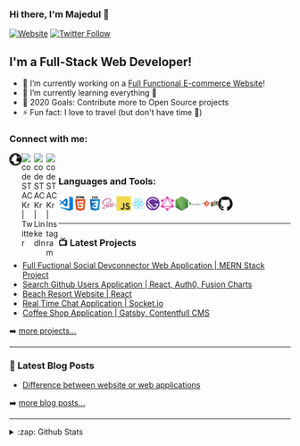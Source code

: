 ### Hi there, I'm Majedul 👋

[![Website](https://img.shields.io/website?label=majedulislam.co&style=for-the-badge&url=https%3A%2F%2Fmajedulislam.co)](https://majedulislam.co)
[![Twitter Follow](https://img.shields.io/twitter/follow/mazedul_dev?color=1DA1F2&logo=twitter&style=for-the-badge)](https://twitter.com/mazedul_dev)

## I'm a Full-Stack Web Developer!

- 🔭 I’m currently working on a [Full Functional E-commerce Website][website]!
- 🌱 I’m currently learning everything 🤣
- 🥅 2020 Goals: Contribute more to Open Source projects
- ⚡ Fun fact: I love to travel (but don't have time 🤣)

### Connect with me:

[<img align="left" alt="codeSTACKr.com" width="22px" src="https://raw.githubusercontent.com/iconic/open-iconic/master/svg/globe.svg" />][website]
[<img align="left" alt="codeSTACKr | Twitter" width="22px" src="https://cdn.jsdelivr.net/npm/simple-icons@v3/icons/twitter.svg" />][twitter]
[<img align="left" alt="codeSTACKr | LinkedIn" width="22px" src="https://cdn.jsdelivr.net/npm/simple-icons@v3/icons/linkedin.svg" />][linkedin]
[<img align="left" alt="codeSTACKr | Instagram" width="22px" src="https://cdn.jsdelivr.net/npm/simple-icons@v3/icons/instagram.svg" />][instagram]

<br />

### Languages and Tools:

[<img align="left" alt="Visual Studio Code" width="26px" src="https://raw.githubusercontent.com/github/explore/80688e429a7d4ef2fca1e82350fe8e3517d3494d/topics/visual-studio-code/visual-studio-code.png" />][website]
[<img align="left" alt="HTML5" width="26px" src="https://raw.githubusercontent.com/github/explore/80688e429a7d4ef2fca1e82350fe8e3517d3494d/topics/html/html.png" />][website]
[<img align="left" alt="CSS3" width="26px" src="https://raw.githubusercontent.com/github/explore/80688e429a7d4ef2fca1e82350fe8e3517d3494d/topics/css/css.png" />][website]
[<img align="left" alt="Sass" width="26px" src="https://raw.githubusercontent.com/github/explore/80688e429a7d4ef2fca1e82350fe8e3517d3494d/topics/sass/sass.png" />][website]
[<img align="left" alt="JavaScript" width="26px" src="https://raw.githubusercontent.com/github/explore/80688e429a7d4ef2fca1e82350fe8e3517d3494d/topics/javascript/javascript.png" />][website]
[<img align="left" alt="React" width="26px" src="https://raw.githubusercontent.com/github/explore/80688e429a7d4ef2fca1e82350fe8e3517d3494d/topics/react/react.png" />][website]
[<img align="left" alt="Gatsby" width="26px" src="https://raw.githubusercontent.com/github/explore/e94815998e4e0713912fed477a1f346ec04c3da2/topics/gatsby/gatsby.png" />][website]
[<img align="left" alt="GraphQL" width="26px" src="https://raw.githubusercontent.com/github/explore/80688e429a7d4ef2fca1e82350fe8e3517d3494d/topics/graphql/graphql.png" />][website]
[<img align="left" alt="Node.js" width="26px" src="https://raw.githubusercontent.com/github/explore/80688e429a7d4ef2fca1e82350fe8e3517d3494d/topics/nodejs/nodejs.png" />][website]
[<img align="left" alt="MongoDB" width="26px" src="https://raw.githubusercontent.com/github/explore/80688e429a7d4ef2fca1e82350fe8e3517d3494d/topics/mongodb/mongodb.png" />][website]
[<img align="left" alt="Git" width="26px" src="https://raw.githubusercontent.com/github/explore/80688e429a7d4ef2fca1e82350fe8e3517d3494d/topics/git/git.png" />][website]
[<img align="left" alt="GitHub" width="26px" src="https://raw.githubusercontent.com/github/explore/78df643247d429f6cc873026c0622819ad797942/topics/github/github.png" />][website]

<br />
<br />

---

### 📺 Latest Projects

<!-- YOUTUBE:START -->

- [Full Fuctional Social Devconnector Web Application | MERN Stack Project](https://devconnector-mz.herokuapp.com)
- [Search Github Users Application | React, Auth0, Fusion Charts ](https://github-search-user-react.netlify.app)
- [Beach Resort Website | React](https://beach-resort-application-mz.netlify.app)
- [Real Time Chat Application | Socket.io](https://mz-chatcord.herokuapp.com)
- [Coffee Shop Application | Gatsby, Contentfull CMS](https://coffee-shop-mz.netlify.app)
<!-- YOUTUBE:END -->

➡️ [more projects...](https://majedulislam.co/projects)

---

### 📕 Latest Blog Posts

<!-- BLOG-POST-LIST:START -->

- [Difference between website or web applications](https://majedulislam.co/blogs/difference-between-website-and-web-application)

<!-- BLOG-POST-LIST:END -->

➡️ [more blog posts...](https://majedulislam.co/blogs)

---

<details>
  <summary>:zap: Github Stats</summary>

  <img align="left" alt="codeSTACKr's Github Stats" src="https://github-readme-stats.codestackr.vercel.app/api?username=majedul-dev&show_icons=true&hide_border=true" />

</details>

[website]: https://majedulislam.co
[twitter]: https://twitter.com/mazedul_dev
[linkedin]: https://www.linkedin.com/in/majedul-islam-5240981a0
[instagram]: https://www.instagram.com/majedul956
